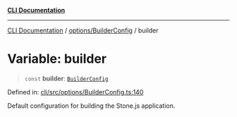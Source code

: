 [**CLI Documentation**](../../../README.md)

***

[CLI Documentation](../../../README.md) / [options/BuilderConfig](../README.md) / builder

# Variable: builder

> `const` **builder**: [`BuilderConfig`](../interfaces/BuilderConfig.md)

Defined in: [cli/src/options/BuilderConfig.ts:140](https://github.com/stonemjs/cli/blob/ae332002b2560de84ae3a35accc1d91282bd1543/src/options/BuilderConfig.ts#L140)

Default configuration for building the Stone.js application.
